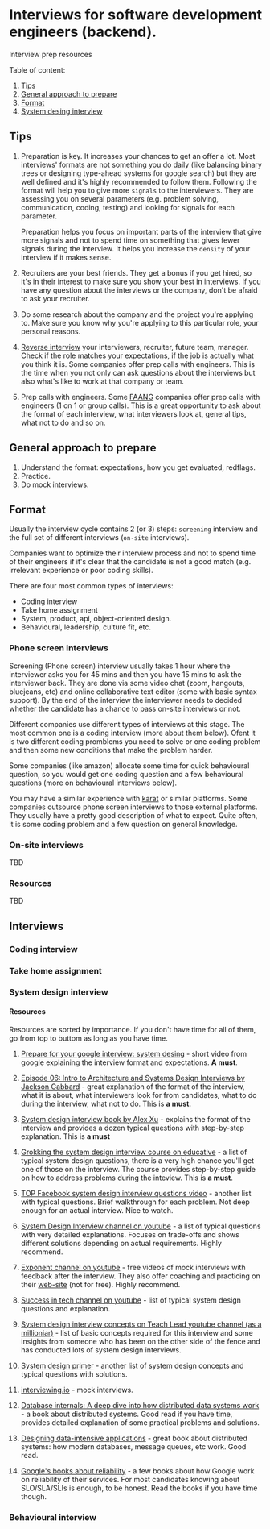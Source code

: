 # Interviews for software development engineers (backend).
Interview prep resources

Table of content:

1. [Tips](#tips)
2. [General approach to prepare](#general-approach-to-prepare)
3. [Format](#format)
4. [System desing interview](#system-design-interview)

## Tips

1. Preparation is key. It increases your chances to get an offer a lot. 
Most interviews' formats are not something you do daily (like balancing binary trees or designing type-ahead systems for google search) but they are well defined and it's highly recommended to follow them. Following the format will help you to give more `signals` to the interviewers. They are assessing you on several parameters (e.g. problem solving, communication, coding, testing) and looking for signals for each parameter. 

	Preparation helps you focus on important parts of the interview that give more signals and not to spend time on something that gives fewer signals during the interview. It helps you increase the `density` of your interview if it makes sense. 


2. Recruiters are your best friends. They get a bonus if you get hired, so it's in their interest to make sure you show your best in interviews. 
If you have any question about the interviews or the company, don't be afraid to ask your recruiter.

3. Do some research about the company and the project you're applying to. Make sure you know why you're applying to this particular role, your personal reasons.

4. [Reverse interview](https://blog.pragmaticengineer.com/reverse-interviewing/) your interviewers, recruiter, future team, manager. Check if the role matches your expectations, if the job is actually what you think it is.
Some companies offer prep calls with engineers. This is the time when you not only can ask questions about the interviews but also what's like to work at that company or team.

5. Prep calls with engineers. Some [FAANG](https://en.wikipedia.org/wiki/Big_Tech) companies offer prep calls with engineers (1 on 1 or group calls). This is a great opportunity to ask about the format of each interview, what interviewers look at, general tips, what not to do and so on.



## General approach to prepare

1. Understand the format: expectations, how you get evaluated, redflags.
2. Practice.
3. Do mock interviews.


## Format

Usually the interview cycle contains 2 (or 3) steps: `screening` interview and the full set of different interviews (`on-site` interviews).


Companies want to optimize their interview process and not to spend time of their engineers if it's clear that the candidate is not a good match (e.g. irrelevant experience or poor coding skills).


There are four most common types of interviews:
- Coding interview
- Take home assignment
- System, product, api, object-oriented design.
- Behavioural, leadership, culture fit, etc.

### Phone screen interviews

Screening (Phone screen) interview usually takes 1 hour where the interviewer asks you for 45 mins and then you have 15 mins to ask the interviewer back. They are done via some video chat (zoom, hangouts, bluejeans, etc) and online collaborative text editor (some with basic syntax support).
By the end of the interview the interviewer needs to decided whether the candidate has a chance to pass on-site interviews or not.

Different companies use different types of interviews at this stage.
The most common one is a coding interview (more about them below). Ofent it is two different coding promblems you need to solve or one coding problem and then some new conditions that make the problem harder. 

Some companies (like amazon) allocate some time for quick behavioural question, so you would get one coding question and a few behavioural questions (more on behavioural interviews below).

You may have a similar experience with [karat](https://karat.com/) or similar platforms. Some companies outsource phone screen interviews to those external platforms. They usually have a pretty good description of what to expect. Quite often, it is some coding problem and a few question on general knowledge.

### On-site interviews
TBD

### Resources
TBD

## Interviews

### Coding interview
### Take home assignment
### System design interview

#### Resources

Resources are sorted by importance. If you don't have time for all of them, go from top to buttom as long as you have time.


1. [Prepare for your google interview: system desing](https://www.youtube.com/watch?v=Gg318hR5JY0) - short video from google explaining the interview format and expectations. **A must**.

1. [Episode 06: Intro to Architecture and Systems Design Interviews by Jackson Gabbard](https://www.youtube.com/watch?v=ZgdS0EUmn70&list=PL73KFetZlkJSZ9vTDSJ1swZhe6CIYkqTL) - great explanation of the format of the interview, what it is about, what interviewers look for from candidates, what to do during the interview, what not to do. This is **a must**.

2. [System design interview book by Alex Xu](https://www.amazon.com/System-Design-Interview-insiders-Second/dp/B08CMF2CQF) - explains the format of the interview and provides a dozen typical questions with step-by-step explanation. This is **a must**

3. [Grokking the system design interview course on educative](https://www.educative.io/courses/grokking-the-system-design-interview) - a list of typical system design questions, there is a very high chance you'll get one of those on the interview. The course provides step-by-step guide on how to address problems during the inteview. This is **a must**.

4. [TOP Facebook system design interview questions video](https://www.youtube.com/watch?v=hykjbT5Z0oE&list=PLCfguwhZH5DnHl2yldI781yR6FAgky0Np) - another list with typical questions. Brief walkthrough for each problem. Not deep enough for an actual interview. Nice to watch.

5. [System Design Interview channel on youtube](https://www.youtube.com/channel/UC9vLsnF6QPYuH51njmIooCQ) - a list of typical questions with very detailed explanations. Focuses on trade-offs and shows different solutions depending on actual requirements. Highly recommend.

6. [Exponent channel on youtube](https://www.youtube.com/channel/UCjm_qVkCPjOVDz9BWjNqO9A) - free videos of mock interviews with feedback after the interview. They also offer coaching and practicing on their [web-site](https://www.tryexponent.com/) (not for free). Highly recommend.

7. [Success in tech channel on youtube](https://www.youtube.com/channel/UC-vYrOAmtrx9sBzJAf3x_xw) - list of typical system design questions and explanation.

8. [System design interview concepts on Teach Lead youtube channel (as a millioniar)](https://www.youtube.com/watch?v=REB_eGHK_P4) - list of basic concepts required for this interview and some insights from someone who has been on the other side of the fence and has conducted lots of system design interviews.

9. [System design primer](https://github.com/donnemartin/system-design-primer) - another list of system design concepts and typical questions with solutions.

10. [interviewing.io](https://interviewing.io/) - mock interviews.

11. [Database internals: A deep dive into how distributed data systems work](https://www.amazon.com/Database-Internals-Deep-Distributed-Systems/dp/1492040347) - a book about distributed systems. Good read if you have time, provides detailed explanation of some practical problems and solutions.

12. [Designing data-intensive applications](https://dataintensive.net/) - great book about distributed systems: how modern databases, message queues, etc work. Good read.

13. [Google's books about reliability](https://sre.google/books/) - a few books about how Google work on reliability of their services. For most candidates knowing about SLO/SLA/SLIs is enough, to be honest. Read the books if you have time though.

### Behavioural interview
